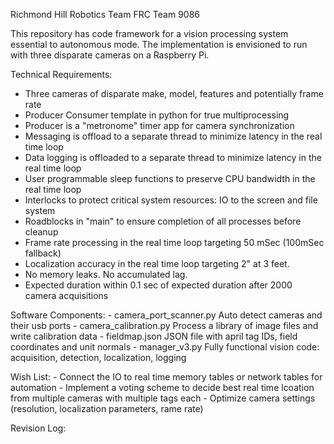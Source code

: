 Richmond Hill Robotics Team
FRC Team 9086

This repository has code framework for a vision processing system essential to autonomous mode.
The implementation is envisioned to run with three disparate cameras on a Raspberry Pi.

Technical Requirements:
   - Three cameras of disparate make, model, features and potentially frame rate
   - Producer Consumer template in python for true multiprocessing
   - Producer is a "metronome" timer app for camera synchronization
   - Messaging is offload to a separate thread to minimize latency in the real time loop
   - Data logging is offloaded to a separate thread to minimize latency in the real time loop
   - User programmable sleep functions to preserve CPU bandwidth in the real time loop
   - Interlocks to protect critical system resources: IO to the screen and file system
   - Roadblocks in "main" to ensure completion of all processes before cleanup
   - Frame rate processing in the real time loop targeting 50 mSec (100mSec fallback)
   - Localization accuracy in the real time loop targeting 2" at 3 feet.
   - No memory leaks.  No accumulated lag.
   - Expected duration within 0.1 sec of expected duration after 2000 camera acquisitions

Software Components:
    - camera_port_scanner.py      Auto detect cameras and their usb ports
    - camera_calibration.py       Process a library of image files and write calibration data
    - fieldmap.json               JSON file with april tag IDs, field coordinates and unit normals
    - manager_v3.py               Fully functional vision code: acquisition, detection, localization, logging

Wish List:
    - Connect the IO to real time memory tables or network tables for automation
    - Implement a voting scheme to decide best real time lcoation from multiple cameras with multiple tags each
    - Optimize camera settings (resolution, localization parameters, rame rate)

Revision Log:
